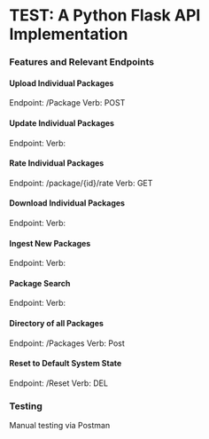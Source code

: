 # TEST: A Python Flask API Implementation

### Features and Relevant Endpoints

#### Upload Individual Packages
Endpoint: /Package
Verb: POST

#### Update Individual Packages
Endpoint: 
Verb: 

#### Rate Individual Packages
Endpoint: /package/{id}/rate
Verb: GET

#### Download Individual Packages
Endpoint: 
Verb: 

#### Ingest New Packages
Endpoint: 
Verb: 

#### Package Search
Endpoint: 
Verb: 

#### Directory of all Packages
Endpoint: /Packages
Verb: Post

#### Reset to Default System State
Endpoint: /Reset
Verb: DEL

### Testing
Manual testing via Postman

